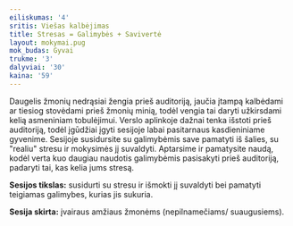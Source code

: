 ```yaml
---
eiliskumas: '4'
sritis: Viešas kalbėjimas
title: Stresas = Galimybės + Savivertė
layout: mokymai.pug
mok_budas: Gyvai
trukme: '3'
dalyviai: '30'
kaina: '59'
---
```

Daugelis žmonių nedrąsiai žengia prieš auditoriją, jaučia įtampą kalbėdami ar tiesiog stovėdami prieš žmonių minią, todėl vengia tai daryti užkirsdami kelią asmeniniam tobulėjimui. Verslo aplinkoje dažnai tenka išstoti prieš auditoriją, todėl įgūdžiai įgyti sesijoje labai pasitarnaus kasdieniniame gyvenime. Sesijoje susidursite su galimybėmis save pamatyti iš šalies, su "realiu" stresu ir mokysimės jį suvaldyti. Aptarsime ir pamatysite naudą, kodėl verta kuo daugiau naudotis galimybėmis pasisakyti prieš auditoriją, padaryti tai, kas kelia jums stresą.

**Sesijos tikslas:** susidurti su stresu ir išmokti jį suvaldyti bei pamatyti teigiamas galimybes, kurias jis sukuria.

**Sesija skirta:** įvairaus amžiaus žmonėms (nepilnamečiams/ suaugusiems).
